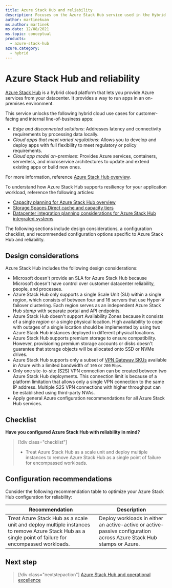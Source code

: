 ```yaml
---
title: Azure Stack Hub and reliability
description: Focuses on the Azure Stack Hub service used in the Hybrid solution to provide best-practice, configuration recommendations, and design considerations related to Reliability.
author: martinekuan
ms.author: martinek
ms.date: 12/08/2021
ms.topic: conceptual
products:
  - azure-stack-hub
azure.category:
  - hybrid
---
```


# Azure Stack Hub and reliability

[Azure Stack Hub](/azure-stack/operator/?view=azs-2102&preserve-view=true) is a hybrid cloud platform that lets you provide Azure services from your datacenter. It provides a way to run apps in an on-premises environment.

This service unlocks the following hybrid cloud use cases for customer-facing and internal line-of-business apps:

- *Edge and disconnected solutions*: Addresses latency and connectivity requirements by processing data locally.
- *Cloud apps that meet varied regulations*: Allows you to develop and deploy apps with full flexibility to meet regulatory or policy requirements.
- *Cloud app model on-premises*: Provides Azure services, containers, serverless, and microservice architectures to update and extend existing apps or build new ones.

For more information, reference [Azure Stack Hub overview](/azure-stack/operator/azure-stack-overview?view=azs-2102&preserve-view=true).

To understand how Azure Stack Hub supports resiliency for your application workload, reference the following articles:

- [Capacity planning for Azure Stack Hub overview](/azure-stack/operator/azure-stack-capacity-planning-overview?view=azs-2102&preserve-view=true)
- [Storage Spaces Direct cache and capacity tiers](/azure-stack/operator/azure-stack-capacity-planning-storage?view=azs-2102#storage-spaces-direct-cache-and-capacity-tiers&preserve-view=true)
- [Datacenter integration planning considerations for Azure Stack Hub integrated systems](/azure-stack/operator/azure-stack-datacenter-integration?view=azs-2102&preserve-view=true)

The following sections include design considerations, a configuration checklist, and recommended configuration options specific to Azure Stack Hub and reliability.

## Design considerations

Azure Stack Hub includes the following design considerations:

- Microsoft doesn't provide an SLA for Azure Stack Hub because Microsoft doesn't have control over customer datacenter reliability, people, and processes.
- Azure Stack Hub only supports a single Scale Unit (SU) within a single region, which consists of between four and 16 servers that use Hyper-V failover clustering. Each region serves as an independent Azure Stack Hub *stamp* with separate portal and API endpoints.
- Azure Stack Hub doesn't support Availability Zones because it consists of a single *region* or a single physical location. High availability to cope with outages of a single location should be implemented by using two Azure Stack Hub instances deployed in different physical locations.
- Azure Stack Hub supports premium storage to ensure compatibility. However, provisioning premium storage accounts or disks doesn't guarantee that storage objects will be allocated onto SSD or NVMe drives.
- Azure Stack Hub supports only a subset of [VPN Gateway SKUs](/azure-stack/user/azure-stack-vpn-gateway-about-vpn-gateways?view=azs-2102#estimated-aggregate-throughput-by-sku&preserve-view=true) available in Azure with a limited bandwidth of `100` or `200` `Mbps`.
- Only one site-to-site (S2S) VPN connection can be created between two Azure Stack Hub deployments. This connection limit is because of a platform limitation that allows only a single VPN connection to the same IP address. Multiple S2S VPN connections with higher throughput can be established using third-party NVAs.
- Apply general Azure configuration recommendations for all Azure Stack Hub services.

## Checklist

**Have you configured Azure Stack Hub with reliability in mind?**

> [!div class="checklist"]
> - Treat Azure Stack Hub as a scale unit and deploy multiple instances to remove Azure Stack Hub as a single point of failure for encompassed workloads.

## Configuration recommendations

Consider the following recommendation table to optimize your Azure Stack Hub configuration for reliability:

|Recommendation|Description|
|--------------|-----------|
|Treat Azure Stack Hub as a scale unit and deploy multiple instances to remove Azure Stack Hub as a single point of failure for encompassed workloads.|Deploy workloads in either an active-active or active-passive configuration across Azure Stack Hub stamps or Azure.|

## Next step

> [!div class="nextstepaction"]
> [Azure Stack Hub and operational excellence](operational-excellence.md)